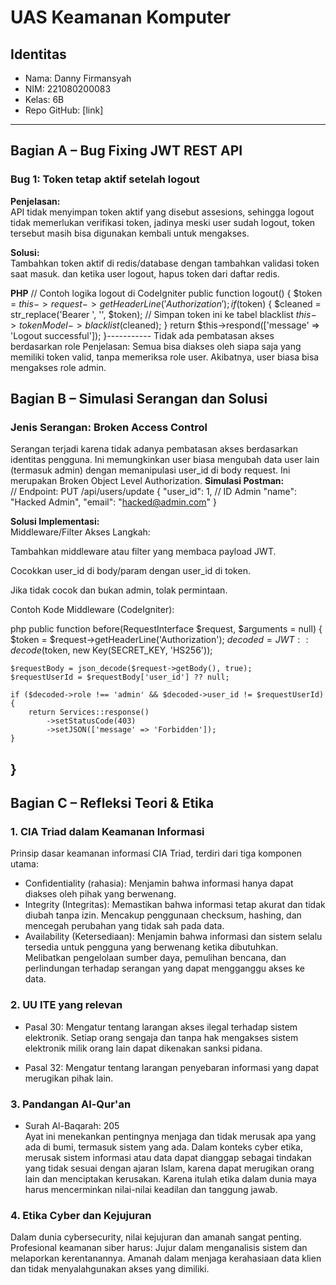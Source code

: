 # UAS Keamanan Komputer

## Identitas
- Nama: Danny Firmansyah
- NIM: 221080200083
- Kelas: 6B
- Repo GitHub: [link]

---

## Bagian A – Bug Fixing JWT REST API

### Bug 1: Token tetap aktif setelah logout
**Penjelasan:**  
API tidak menyimpan token aktif yang disebut assesions, sehingga logout tidak memerlukan verifikasi token, jadinya meski user sudah logout, token tersebut masih bisa digunakan kembali untuk mengakses.

**Solusi:**  
Tambahkan token aktif di redis/database dengan tambahkan validasi token saat masuk. dan ketika user logout, hapus token dari daftar redis.

**PHP**
// Contoh logika logout di CodeIgniter
public function logout()
{
    $token = $this->request->getHeaderLine('Authorization');
    if ($token) {
        $cleaned = str_replace('Bearer ', '', $token);
        // Simpan token ini ke tabel blacklist
        $this->tokenModel->blacklist($cleaned);
    }
    return $this->respond(['message' => 'Logout successful']);
}-----------
Tidak ada pembatasan akses berdasarkan role
Penjelasan:
Semua bisa diakses oleh siapa saja yang memiliki token valid, tanpa memeriksa role user. Akibatnya, user biasa bisa mengakses role admin.


## Bagian B – Simulasi Serangan dan Solusi

### Jenis Serangan: Broken Access Control
Serangan terjadi karena tidak adanya pembatasan akses berdasarkan identitas pengguna. Ini memungkinkan user biasa mengubah data user lain (termasuk admin) dengan memanipulasi user_id di body request. Ini merupakan Broken Object Level Authorization.
**Simulasi Postman:**  
// Endpoint: PUT /api/users/update
{
  "user_id": 1,   // ID Admin
  "name": "Hacked Admin",
  "email": "hacked@admin.com"
}

**Solusi Implementasi:**  
Middleware/Filter Akses
Langkah:

Tambahkan middleware atau filter yang membaca payload JWT.

Cocokkan user_id di body/param dengan user_id di token.

Jika tidak cocok dan bukan admin, tolak permintaan.

Contoh Kode Middleware (CodeIgniter):

php
public function before(RequestInterface $request, $arguments = null)
{
    $token = $request->getHeaderLine('Authorization');
    $decoded = JWT::decode($token, new Key(SECRET_KEY, 'HS256'));
    
    $requestBody = json_decode($request->getBody(), true);
    $requestUserId = $requestBody['user_id'] ?? null;

    if ($decoded->role !== 'admin' && $decoded->user_id != $requestUserId) {
        return Services::response()
            ->setStatusCode(403)
            ->setJSON(['message' => 'Forbidden']);
    }
}
---

## Bagian C – Refleksi Teori & Etika

### 1. CIA Triad dalam Keamanan Informasi  
Prinsip dasar keamanan informasi CIA Triad, terdiri dari tiga komponen utama:

- Confidentiality (rahasia): Menjamin bahwa informasi hanya dapat diakses oleh pihak yang berwenang. 
- Integrity (Integritas): Memastikan bahwa informasi tetap akurat dan tidak diubah tanpa izin. Mencakup penggunaan checksum, hashing, dan mencegah perubahan yang tidak sah pada data.
- Availability (Ketersediaan): Menjamin bahwa informasi dan sistem selalu tersedia untuk pengguna yang berwenang ketika dibutuhkan. Melibatkan pengelolaan sumber daya, pemulihan bencana, dan perlindungan terhadap serangan yang dapat mengganggu akses ke data.

### 2. UU ITE yang relevan 
- Pasal 30: Mengatur tentang larangan akses ilegal terhadap sistem elektronik. Setiap orang sengaja dan tanpa hak mengakses sistem elektronik milik orang lain dapat dikenakan sanksi pidana.

- Pasal 32: Mengatur tentang larangan penyebaran informasi yang dapat merugikan pihak lain. 

### 3. Pandangan Al-Qur'an  
- Surah Al-Baqarah: 205  
Ayat ini menekankan pentingnya menjaga dan tidak merusak apa yang ada di bumi, termasuk sistem yang ada. Dalam konteks cyber etika, merusak sistem informasi atau data dapat dianggap sebagai tindakan yang tidak sesuai dengan ajaran Islam, karena dapat merugikan orang lain dan menciptakan kerusakan. Karena itulah etika dalam dunia maya harus mencerminkan nilai-nilai keadilan dan tanggung jawab.

### 4. Etika Cyber dan Kejujuran  
Dalam dunia cybersecurity, nilai kejujuran dan amanah sangat penting. Profesional keamanan siber harus: Jujur dalam menganalisis sistem dan melaporkan kerentanannya. Amanah dalam menjaga kerahasiaan data klien dan tidak menyalahgunakan akses yang dimiliki.

